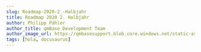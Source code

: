```yaml
---
slug: Roadmap-2020-2_-Halbjahr
title: Roadmap 2020 2. Halbjahr
author: Philipp Pähler
author_title: qmBase Development Team
author_image_url: https://qmbasesupport.blob.core.windows.net/static-assets/img/persons/paehler_round.png
tags: [hola, docusaurus]
---
```

